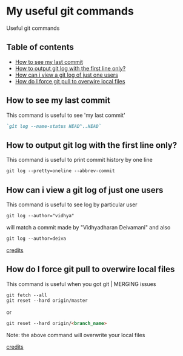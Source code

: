 # My useful git commands
Useful git commands 


## Table of contents

- [How to see my last commit](#howt-to-see-my-last-commit)
- [How to output git log with the first line only?](#how-to-output-git-log-with-the-first-line-only)
- [How can i view a git log of just one users](#how-can-i-view-a-git-log-of-just-one-user)
- [How do I force git pull to overwire local files](how-do-i-force-git-pull-to-overwrite-local-files)

## How to see my last commit

This command is useful to see 'my last commit' 

```md 
`git log --name-status HEAD^..HEAD`
```

## How to output git log with the first line only?

This command is useful to print commit history by one line

```md
git log --pretty=oneline --abbrev-commit
```

## How can i view a git log of just one users

This command is useful to see log by particular user

```md
git log --author="vidhya"
```

will match a commit made by "Vidhyadharan Deivamani" and also

```md
git log --author=deiva
```

<a href="https://stackoverflow.com/questions/4259996/how-can-i-view-a-git-log-of-just-one-users-commits?answertab=active#tab-top">credits</a>

## How do I force git pull to overwire local files

This command is useful when you got git <branch> | MERGING issues

```md
git fetch --all
git reset --hard origin/master
```
or
```md
git reset --hard origin/<branch_name>
```

Note: the above command will overwrite your local files

<a href="https://stackoverflow.com/questions/1125968/how-do-i-force-git-pull-to-overwrite-local-files#8888015">credits</a>

